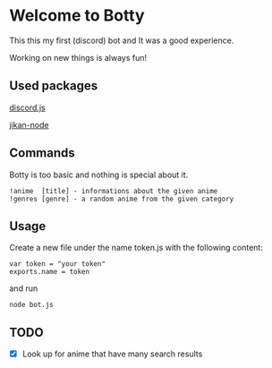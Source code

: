 # Welcome to Botty

  This this my first (discord) bot and It was a good experience.

  Working on new things is always fun!

## Used packages
   [discord.js](https://discord.js.org/#/)
  
   [jikan-node](https://github.com/xy137/jikan-node)

## Commands
Botty is too basic and nothing is special about it.

  	!anime  [title] - informations about the given anime
	!genres [genre] - a random anime from the given category
	
## Usage
Create a new file under the name token.js with the following content:

	var token = "your token"
	exports.name = token
	
and run

	node bot.js

## TODO
- [X] Look up for anime that have many search results
